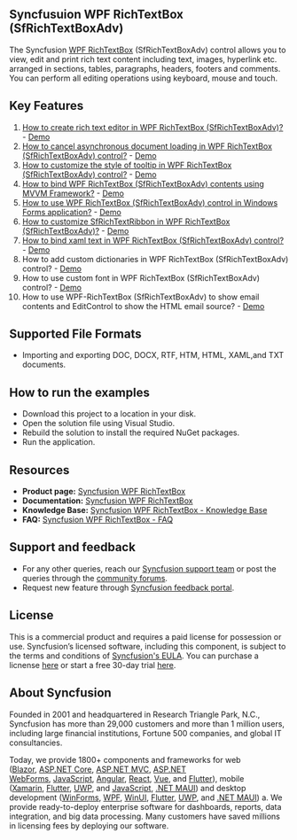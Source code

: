 Syncfusuion WPF RichTextBox (SfRichTextBoxAdv)
----------------------------

The Syncfusion [WPF RichTextBox](https://www.syncfusion.com/wpf-controls/richtextbox?utm_source=github&utm_medium=github&utm_campaign=github-wpf-rte-examples) (SfRichTextBoxAdv) control allows you to view, edit and print rich text content including text, images, hyperlink etc. arranged in sections, tables, paragraphs, headers, footers and comments. You can perform all editing operations using keyboard, mouse and touch.

Key Features
------------

1. [How to create rich text editor in WPF RichTextBox (SfRichTextBoxAdv)?](https://www.syncfusion.com/kb/10896/how-to-create-rich-text-editor-in-c) - [Demo](https://github.com/SyncfusionExamples/WPF-RichTextBox-Samples/tree/main/How-to-create-richtext-editor)
2. [How to cancel asynchronous document loading in WPF RichTextBox (SfRichTextBoxAdv) control?](https://www.syncfusion.com/kb/7214/how-to-cancel-asynchronous-document-loading-in-sfrichtextboxadv-control) - [Demo](https://github.com/SyncfusionExamples/WPF-RichTextBox-Samples/tree/main/How-to-cancel-asynchronous-document-loading-in-richtextbox)
3. [How to customize the style of tooltip in WPF RichTextBox (SfRichTextBoxAdv) control?](https://www.syncfusion.com/kb/6304/how-to-customize-the-style-of-tooltip-in-sfrichtextboxadv-control) - [Demo](https://github.com/SyncfusionExamples/WPF-RichTextBox-Samples/tree/main/How-to-customize-the-style-of-tooltip-in-richtextbox)
4. [How to bind WPF RichTextBox (SfRichTextBoxAdv) contents using MVVM Framework?](https://www.syncfusion.com/kb/6233/how-to-bind-sfrichtextboxadv-contents-using-mvvm-framework) - [Demo](https://github.com/SyncfusionExamples/WPF-RichTextBox-Samples/tree/main/How-to-bind-richtextbox-contents-using-mvvm-framework)
5. [How to use WPF RichTextBox (SfRichTextBoxAdv) control in Windows Forms application?](https://www.syncfusion.com/kb/5909/how-to-use-wpf-sfrichtextboxadv-control-in-windows-forms-application) - [Demo](https://github.com/SyncfusionExamples/WPF-RichTextBox-Samples/tree/main/How-to-use-wpf-richtextbox-in-winforms-application)
6. [How to customize SfRichTextRibbon in WPF RichTextBox (SfRichTextBoxAdv)?](https://www.syncfusion.com/kb/5417/is-it-possible-to-customize-sfrichtextribbon-control) - [Demo](https://github.com/SyncfusionExamples/WPF-RichTextBox-Samples/tree/main/How-to-customize-richtextribbon-control)
7. [How to bind xaml text in WPF RichTextBox (SfRichTextBoxAdv) control?](https://www.syncfusion.com/kb/5416/how-to-bind-xaml-text-in-sfrichtextboxadv-control) - [Demo](https://github.com/SyncfusionExamples/WPF-RichTextBox-Samples/tree/main/How-to-bind-xaml-text-in-richtextbox-control)
8. How to add custom dictionaries in WPF RichTextBox (SfRichTextBoxAdv) control? - [Demo](https://github.com/SyncfusionExamples/WPF-RichTextBox-Samples/tree/main/How-to-add-custom-dictionaries-in-richtextbox)
9. How to use custom font in WPF RichTextBox (SfRichTextBoxAdv) control? - [Demo](https://github.com/SyncfusionExamples/WPF-RichTextBox-Samples/tree/main/How-to-use-custom-font-in-richtextbox)
10. How to use WPF-RichTextBox (SfRichTextBoxAdv) to show email contents and  EditControl to show the HTML email source? - [Demo](https://github.com/SyncfusionExamples/WPF-RichTextBox-Samples/tree/main/How-to-use-richtextbox-to-show-email-contents-and-editcontrol-to-show-html-email-source)

Supported File Formats
----------------------

*  Importing and exporting DOC, DOCX, RTF, HTM, HTML, XAML,and TXT documents. 

How to run the examples
-----------------------

*   Download this project to a location in your disk.
*   Open the solution file using Visual Studio.
*   Rebuild the solution to install the required NuGet packages.
*   Run the application.

Resources
---------

*   **Product page:** [Syncfusion WPF RichTextBox](https://www.syncfusion.com/wpf-controls/richtextbox?utm_source=github&utm_medium=listing&utm_campaign=github-wpf-rte-examples)
*   **Documentation:** [Syncfusion WPF RichTextBox](https://help.syncfusion.com/wpf/richtextbox/overview?utm_source=github&utm_medium=listing&utm_campaign=github-wpf-rte-examples)
*   **Knowledge Base:** [Syncfusion WPF RichTextBox - Knowledge Base](https://www.syncfusion.com/kb/desktop/section/256?utm_source=github&utm_medium=listing&utm_campaign=github-wpf-rte-examples)
*   **FAQ:** [Syncfusion WPF RichTextBox - FAQ](https://www.syncfusion.com/faq/?utm_source=github&utm_medium=listing&utm_campaign=github-wpf-rte-examples)

Support and feedback
--------------------

*   For any other queries, reach our [Syncfusion support team](https://www.syncfusion.com/support/directtrac/incidents/newincident?utm_source=github&utm_medium=listing&utm_campaign=github-wpf-rte-examples) or post the queries through the [community forums](https://www.syncfusion.com/forums?utm_source=github&utm_medium=listing&utm_campaign=github-wpf-rte-examples).
*   Request new feature through [Syncfusion feedback portal](https://www.syncfusion.com/feedback?utm_source=github&utm_medium=listing&utm_campaign=github-wpf-rte-examples).

License
-------

This is a commercial product and requires a paid license for possession or use. Syncfusion’s licensed software, including this component, is subject to the terms and conditions of [Syncfusion's EULA](https://www.syncfusion.com/eula/es/?utm_source=github&utm_medium=listing&utm_campaign=github-wpf-rte-examples). You can purchase a licnense [here](https://www.syncfusion.com/sales/products?utm_source=github&utm_medium=listing&utm_campaign=github-wpf-rte-examples) or start a free 30-day trial [here](https://www.syncfusion.com/account/manage-trials/start-trials?utm_source=github&utm_medium=listing&utm_campaign=github-wpf-rte-examples).

About Syncfusion
----------------

Founded in 2001 and headquartered in Research Triangle Park, N.C., Syncfusion has more than 29,000 customers and more than 1 million users, including large financial institutions, Fortune 500 companies, and global IT consultancies.

Today, we provide 1800+ components and frameworks for web ([Blazor](https://www.syncfusion.com/blazor-components?utm_source=github&utm_medium=listing&utm_campaign=github-wpf-rte-examples), [ASP.NET Core](https://www.syncfusion.com/aspnet-core-ui-controls?utm_source=github&utm_medium=listing&utm_campaign=github-wpf-rte-examples), [ASP.NET MVC](https://www.syncfusion.com/aspnet-mvc-ui-controls?utm_source=github&utm_medium=listing&utm_campaign=github-wpf-rte-examples), [ASP.NET WebForms](https://www.syncfusion.com/jquery/aspnet-webforms-ui-controls?utm_source=github&utm_medium=listing&utm_campaign=github-wpf-rte-examples), [JavaScript](https://www.syncfusion.com/javascript-ui-controls?utm_source=github&utm_medium=listing&utm_campaign=github-wpf-rte-examples), [Angular](https://www.syncfusion.com/angular-components?utm_source=github&utm_medium=listing&utm_campaign=github-wpf-rte-examples), [React](https://www.syncfusion.com/react-components?utm_source=github&utm_medium=listing&utm_campaign=github-wpf-rte-examples), [Vue](https://www.syncfusion.com/vue-components?utm_source=github&utm_medium=listing&utm_campaign=github-wpf-rte-examples), and [Flutter](https://www.syncfusion.com/flutter-widgets?utm_source=github&utm_medium=listing&utm_campaign=github-wpf-rte-examples)), mobile ([Xamarin](https://www.syncfusion.com/xamarin-ui-controls?utm_source=github&utm_medium=listing&utm_campaign=github-wpf-rte-examples), [Flutter](https://www.syncfusion.com/flutter-widgets?utm_source=github&utm_medium=listing&utm_campaign=github-wpf-rte-examples), [UWP](https://www.syncfusion.com/uwp-ui-controls?utm_source=github&utm_medium=listing&utm_campaign=github-wpf-rte-examples), and [JavaScript](https://www.syncfusion.com/javascript-ui-controls?utm_source=github&utm_medium=listing&utm_campaign=github-wpf-rte-examples), [.NET MAUI](https://www.syncfusion.com/maui-controls?utm_source=github&utm_medium=listing&utm_campaign=github-wpf-rte-examples)) and desktop development ([WinForms](https://www.syncfusion.com/winforms-ui-controls?utm_source=github&utm_medium=listing&utm_campaign=github-wpf-rte-examples), [WPF](https://www.syncfusion.com/wpf-controls?utm_source=github&utm_medium=listing&utm_campaign=github-wpf-rte-examples), [WinUI](https://www.syncfusion.com/winui-controls?utm_source=github&utm_medium=listing&utm_campaign=github-wpf-rte-examples), [Flutter](https://www.syncfusion.com/flutter-widgets?utm_source=github&utm_medium=listing&utm_campaign=github-wpf-rte-examples), [UWP](https://www.syncfusion.com/uwp-ui-controls?utm_source=github&utm_medium=listing&utm_campaign=github-wpf-rte-examples), and [.NET MAUI](https://www.syncfusion.com/maui-controls?utm_source=github&utm_medium=listing&utm_campaign=github-wpf-rte-examples)) a. We provide ready-to-deploy enterprise software for dashboards, reports, data integration, and big data processing. Many customers have saved millions in licensing fees by deploying our software.